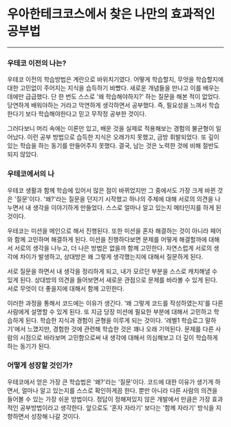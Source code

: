 # 우아한테크코스에서 찾은 나만의 효과적인 공부법

---

### 우테코 이전의 나는?

우테코 이전의 학습방법은 계란으로 바위치기였다.
어떻게 학습할지, 무엇을 학습할지에 대한 고민없이 주어지는 지식을 습득하기 바빴다.
새로운 개념들을 만나고 이를 배우는데에만 급급했다.
단 한 번도 스스로 '왜 학습해야하지?' 하는 질문을 해본 적이 없었다.
당연하게 배워야하는 거라고 막연하게 생각하면서 공부했다.
즉, 필요성을 느껴서 학습한다기 보다 학습해야한다고 믿고 무작정 공부한 것이다.

그러다보니 머리 속에는 이론만 있고, 배운 것을 실제로 적용해보는 경험의 불균형이 일어났다.
이런 공부 방법으로 습득한 지식은 오래가지 못했고, 금방 휘발되었다.
또 깊이 있는 학습을 하는 동기를 만들어주지 못했다.
결국, 남는 것은 노력한 것에 비해 절반도 되지 않았다.

### 우테코에서의 나

우테코 생활과 함께 학습에 있어서 많은 점이 바뀌었지만 그 중에서도 가장 크게 바뀐 것은 '질문'이다.
'왜?'라는 질문을 던지기 시작했고 하나의 주제에 대해 서로의 의견을 나누면서 내 생각을 이야기하게 만들었다.
스스로 얼마나 알고 있는지 메타인지를 하게 된 것이다.

우테코는 미션을 메인으로 해서 진행된다.
또한 미션을 혼자 해결하는 것이 아니라 페어와 함께 고민하며 해결하게 된다.
미션을 진행하다보면 문제를 어떻게 해결할까에 대해서 서로의 생각을 나누고,
더 나은 방법은 없을까 함께 고민한다.
자연스럽게 서로의 생각에 차이가 발생하고, 상대방은 왜 그렇게 생각했는지에 대해서 질문하게 된다.

서로 질문을 하면서 내 생각을 정리하게 되고, 내가 모르던 부분을 스스로 캐치해낼 수 있게 된다.
상대방의 의견을 들어보면서 새로운 관점으로 문제를 바라볼 수 있게 된다.
서로 무엇이 더 좋을지에 대해서 함께 고민한다.

이러한 과정을 통해서 코드에는 이유가 생긴다. '왜 그렇게 코드를 작성하였는지'를 다른사람에게 설명할 수 있게 된다.
또 지금 당장 미션에 필요한 부분에 대해서 고민하고 학습하게 된다.
학습한 지식과 경험이 균형을 이루게 되는 것이다.
'레벨1 학습로그 말하기'에서 느꼈지만, 경험한 것에 관련해 학습한 것은 꽤나 오래 기억된다.
문제를 다른 사람의 시점으로 바라보며 고민함으로써 내 생각에 대해서 의심해보고 더 깊이 학습하게 하는 동기가 된다.

### 어떻게 성장할 것인가?

우테코에서 얻은 가장 큰 학습법은 '왜?'라는 '질문'이다.
코드에 대한 이유가 생기게 하면서, 얼마나 알고 있는지를 스스로 확인하게끔 한다.
뿐만 아니라 다른 사람의 의견을 들어볼 수 있는 가장 쉬운 방법이다.
정답이 정해져있지 않은 개발에서 만큼은 가장 효과적인 공부방법이라고 생각한다.
앞으로도 '혼자 자라기' 보다는 '함께 자라기' 방식을 지향하면서 성장해 나갈 것이다.
